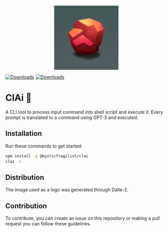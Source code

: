 <p align="center">
  <img src="https://github.com/MysticFragilist/ClAi/blob/master/logo.png" width="200" height="200" align="middle" />
</p>

[![Downloads](https://img.shields.io/npm/dt/@mysticfragilist/clai)](https://img.shields.io/npm/dt/@mysticfragilist/clai)
[![Downloads](https://img.shields.io/npm/dt/@mysticfragilist/clai)](https://img.shields.io/npm/dt/@mysticfragilist/clai)



# ClAi :rocket:
A CLI tool to process input command into shell script and execute it. Every prompt is translated to a command using GPT-3 and executed. 

## Installation
Run these commands to get started:
```bash
npm install -g @mysticfragilist/clai
clai -c
```

## Distribution

The image used as a logo was generated through Dalle-2. 

## Contribution

To contribute, you can create an issue on this repository or making a pull request you can follow these guidelines.
